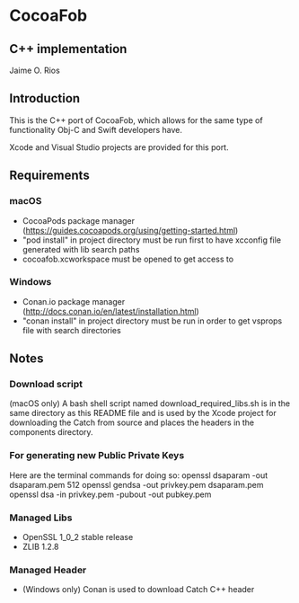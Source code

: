 # CocoaFob

## C++ implementation
Jaime O. Rios


## Introduction
This is the C++ port of CocoaFob, which allows for the same type of functionality Obj-C and Swift developers have.

Xcode and Visual Studio projects are provided for this port.


## Requirements
### macOS
* CocoaPods package manager (https://guides.cocoapods.org/using/getting-started.html)
* "pod install" in project directory must be run first to have xcconfig file generated with lib search paths
* cocoafob.xcworkspace must be opened to get access to 

### Windows
* Conan.io package manager (http://docs.conan.io/en/latest/installation.html)
* "conan install" in project directory must be run in order to get vsprops file with search directories


## Notes
### Download script
(macOS only) A bash shell script named download_required_libs.sh is in the same directory as this README file and is used by the Xcode project for downloading the Catch from source and places the headers in the components directory.

### For generating new Public Private Keys
Here are the terminal commands for doing so:
openssl dsaparam -out dsaparam.pem 512
openssl gendsa -out privkey.pem dsaparam.pem
openssl dsa -in privkey.pem -pubout -out pubkey.pem



### Managed Libs
* OpenSSL 1_0_2 stable release
* ZLIB 1.2.8

### Managed Header
* (Windows only) Conan is used to download Catch C++ header
